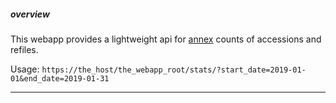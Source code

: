 ##### overview

This webapp provides a lightweight api for [annex](https://library.brown.edu/about/annex/) counts of accessions and refiles.

Usage: `https://the_host/the_webapp_root/stats/?start_date=2019-01-01&end_date=2019-01-31`

---
